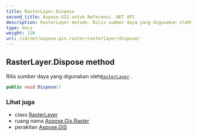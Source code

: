 ```yaml
---
title: RasterLayer.Dispose
second_title: Aspose.GIS untuk Referensi .NET API
description: RasterLayer metode. Rilis sumber daya yang digunakan olehRasterLayer .
type: docs
weight: 120
url: /id/net/aspose.gis.raster/rasterlayer/dispose/
---
```

## RasterLayer.Dispose method

Rilis sumber daya yang digunakan oleh[`RasterLayer`](../) .

```csharp
public void Dispose()
```

### Lihat juga

* class [RasterLayer](../)
* ruang nama [Aspose.Gis.Raster](../../rasterlayer/)
* perakitan [Aspose.GIS](../../../)


